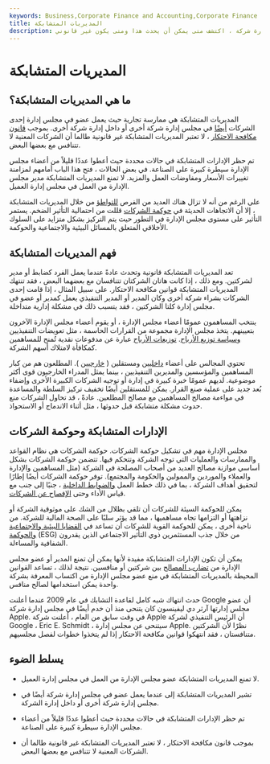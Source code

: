 ```yaml
---
keywords: Business,Corporate Finance and Accounting,Corporate Finance
title: المديريات المتشابكة
description: قد تؤثر ممارسة الإدارات المتشابكة على أكثر من مجلس إدارة شركة ، اكتشف متى يمكن أن يحدث هذا ومتى يكون غير قانوني.
---
```


# المديريات المتشابكة
## ما هي المديريات المتشابكة؟

المديريات المتشابكة هي ممارسة تجارية حيث يعمل عضو في مجلس إدارة إحدى الشركات [أيضًا](/boardofdirectors) في مجلس إدارة شركة أخرى أو داخل إدارة شركة أخرى. بموجب [قانون مكافحة الاحتكار](/antitrust) ، لا تعتبر المديريات المتشابكة غير قانونية طالما أن الشركات المعنية لا تتنافس مع بعضها البعض.

تم حظر الإدارات المتشابكة في حالات محددة حيث أعطوا عددًا قليلاً من أعضاء مجلس الإدارة سيطرة كبيرة على الصناعة. في بعض الحالات ، فتح هذا الباب أمامهم لمزامنة تغييرات الأسعار ومفاوضات العمل والمزيد. لا تمنع المديريات المتشابكة مدير مجلس الإدارة من العمل في مجلس إدارة العميل.

على الرغم من أنه لا تزال هناك العديد من الفرص [للتواطؤ](/collusion) من خلال المديريات المتشابكة ، إلا أن الاتجاهات الحديثة في [حوكمة الشركات](/corporategovernance) قللت من احتمالية التأثير الضخم. يستمر التأثير على مستوى مجلس الإدارة في التطور حيث يتم التركيز بشكل متزايد على السلوك الأخلاقي المتعلق بالمسائل البيئية والاجتماعية والحوكمة.

## فهم المديريات المتشابكة

تعد المديريات المتشابكة قانونية وتحدث عادةً عندما يعمل الفرد كضابط أو مدير لشركتين. ومع ذلك ، إذا كانت هاتان الشركتان تتنافسان مع بعضهما البعض ، فقد تنتهك المديريات المتشابكة قوانين مكافحة الاحتكار. على سبيل المثال ، إذا قامت إحدى الشركات بشراء شركة أخرى وكان المدير أو المدير التنفيذي يعمل كمدير أو عضو في مجلس إدارة كلتا الشركتين ، فقد يتسبب ذلك في مشكلة إدارية متداخلة.

ينتخب المساهمون عمومًا أعضاء مجلس الإدارة ، أو يقوم أعضاء مجلس الإدارة الآخرون بتعيينهم. يتخذ مجلس الإدارة مجموعة من القرارات الحاسمة ، مثل تعويضات التنفيذيين [وسياسة توزيع الأرباح](/dividendpolicy). [توزيعات الأرباح](/dividend) عبارة عن مدفوعات نقدية تُمنح للمساهمين كمكافأة لامتلاك أسهم الشركة.

تحتوي المجالس على أعضاء [داخليين](/insidedirector) ومستقلين ( [خارجيين](/outsidedirector) ). المطلعون هم من كبار المساهمين والمؤسسين والمديرين التنفيذيين ، بينما يمثل المدراء الخارجيون قوى أكثر موضوعية. لديهم عمومًا خبرة كبيرة في إدارة أو توجيه الشركات الكبيرة الأخرى وإضفاء بُعد جديد على عملية صنع القرار. يمكن للمستقلين أيضًا تخفيف تركيز السلطة والمساعدة في مواءمة مصالح المساهمين مع مصالح المطلعين. عادةً ، قد تحاول الشركات منع حدوث مشكلة متشابكة قبل حدوثها ، مثل أثناء الاندماج أو الاستحواذ.

## الإدارات المتشابكة وحوكمة الشركات

مجلس الإدارة مهم في تشكيل حوكمة الشركات. حوكمة الشركات هي نظام القواعد والممارسات والعمليات التي توجه الشركة وتتحكم فيها. تتضمن حوكمة الشركات بشكل أساسي موازنة مصالح العديد من أصحاب المصلحة في الشركة (مثل المساهمين والإدارة والعملاء والموردين والممولين والحكومة والمجتمع). توفر حوكمة الشركات أيضًا إطارًا لتحقيق أهداف الشركة ، بما في ذلك خطط العمل [والضوابط الداخلية](/internalcontrols) ، جنبًا إلى جنب مع قياس الأداء وحتى [الإفصاح عن الشركات](/disclosure).

يمكن للحوكمة السيئة للشركات أن تلقي بظلال من الشك على موثوقية الشركة أو نزاهتها أو التزامها تجاه مساهميها ، مما قد يؤثر سلبًا على الصحة المالية للشركة. من ناحية أخرى ، يمكن للحوكمة القوية للشركات أن تساعد في [القضايا البيئية والاجتماعية والحوكمة](/environmental-social-and-governance-esg-criteria) (ESG) من خلال جذب المستثمرين ذوي التأثير الاجتماعي الذين يقدرون الشفافية والمساءلة.

يمكن أن تكون الإدارات المتشابكة مفيدة لأنها يمكن أن تمنع المدير أو عضو مجلس الإدارة من [تضارب المصالح](/conflict-of-interest) بين شركتين أو منافسين. نتيجة لذلك ، تساعد القوانين المحيطة بالمديريات المتشابكة في منع عضو مجلس الإدارة من اكتساب المعرفة بشركة واحدة يمكن استخدامها لصالح منافس.

حدث انتهاك شبه كامل لقاعدة التشابك في عام 2009 عندما أعلنت Google أن عضو مجلس إدارتها آرثر دي ليفينسون كان يتنحى منذ أن خدم أيضًا في مجلس إدارة شركة Apple. في وقت سابق من العام ، أعلنت شركة Apple أن الرئيس التنفيذي لشركة Google ، Eric E. Schmidt ، سيتنحى عن مجلس إدارة Apple. نظرًا لأن الشركتين متنافستان ، فقد انتهكوا قوانين مكافحة الاحتكار إذا لم يتخذوا خطوات لفصل مجلسيهم.

## يسلط الضوء

- لا تمنع المديريات المتشابكة عضو مجلس الإدارة من العمل في مجلس إدارة العميل.

- تشير المديريات المتشابكة إلى عندما يعمل عضو في مجلس إدارة شركة أيضًا في مجلس إدارة شركة أخرى أو داخل إدارة الشركة.

- تم حظر الإدارات المتشابكة في حالات محددة حيث أعطوا عددًا قليلاً من أعضاء مجلس الإدارة سيطرة كبيرة على الصناعة.

- بموجب قانون مكافحة الاحتكار ، لا تعتبر المديريات المتشابكة غير قانونية طالما أن الشركات المعنية لا تتنافس مع بعضها البعض.

